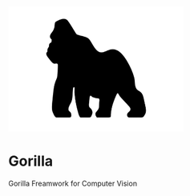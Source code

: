 <img src="gorilla.png" alt="Gorilla" width="350" height="250"/>

# Gorilla
Gorilla Freamwork for Computer Vision
